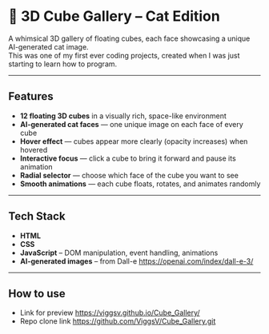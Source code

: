 # 🧊 3D Cube Gallery – Cat Edition

A whimsical 3D gallery of floating cubes, each face showcasing a unique AI-generated cat image.  
This was one of my first ever coding projects, created when I was just starting to learn how to program.

---

## Features

- **12 floating 3D cubes** in a visually rich, space-like environment  
- **AI-generated cat faces** — one unique image on each face of every cube  
- **Hover effect** — cubes appear more clearly (opacity increases) when hovered  
- **Interactive focus** — click a cube to bring it forward and pause its animation  
- **Radial selector** — choose which face of the cube you want to see  
- **Smooth animations** — each cube floats, rotates, and animates randomly  

---

## Tech Stack

- **HTML**  
- **CSS**  
- **JavaScript** – DOM manipulation, event handling, animations  
- **AI-generated images** – from Dall-e https://openai.com/index/dall-e-3/

---

## How to use

- Link for preview https://viggsv.github.io/Cube_Gallery/
- Repo clone link https://github.com/ViggsV/Cube_Gallery.git
